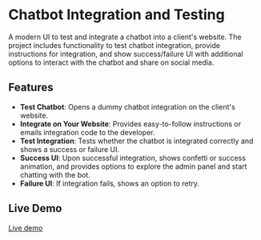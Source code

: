 # Chatbot Integration and Testing

A modern UI to test and integrate a chatbot into a client's website. The project includes functionality to test chatbot integration, provide instructions for integration, and show success/failure UI with additional options to interact with the chatbot and share on social media.

## Features
- **Test Chatbot**: Opens a dummy chatbot integration on the client's website.
- **Integrate on Your Website**: Provides easy-to-follow instructions or emails integration code to the developer.
- **Test Integration**: Tests whether the chatbot is integrated correctly and shows a success or failure UI.
- **Success UI**: Upon successful integration, shows confetti or success animation, and provides options to explore the admin panel and start chatting with the bot.
- **Failure UI**: If integration fails, shows an option to retry.

## Live Demo
[Live demo](https://assignment-repo-gamma.vercel.app/)
